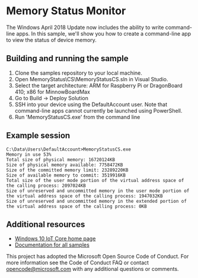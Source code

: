 # Memory Status Monitor

The Windows April 2018 Update now includes the ability to write command-line apps. In this sample, we'll show you how to create a 
command-line app to view the status of device memory.

## Building and running the sample

1. Clone the samples repository to your local machine.
2. Open MemoryStatus\CS\MemoryStatusCS.sln in Visual Studio.
3. Select the target architecture: ARM for Raspberry Pi or DragonBoard 410;  x86 for MinnowBoardMax
4. Go to Build -> Deploy Solution
5. SSH into your device using the DefaultAccount user. Note that command-line apps cannot currently be launched using PowerShell.
6. Run 'MemoryStatusCS.exe' from the command line

## Example session

```
C:\Data\Users\DefaultAccount>MemoryStatusCS.exe
Memory in use 53%
Total size of physical memory: 16720124KB
Size of physical memory available: 7758472KB
Size of the committed memory limit: 23289220KB
Size of available memory to commit: 3519916KB
Total size of the user mode portion of the virtual address space of the calling process: 2097024KB
Size of unreserved and uncommitted memory in the user mode portion of the virtual address space of the calling process: 1947032KB
Size of unreserved and uncommitted memory in the extended portion of the virtual address space of the calling process: 0KB   
```

## Additional resources
* [Windows 10 IoT Core home page](https://developer.microsoft.com/en-us/windows/iot/)
* [Documentation for all samples](https://developer.microsoft.com/en-us/windows/iot/samples)

This project has adopted the Microsoft Open Source Code of Conduct. For more information see the Code of Conduct FAQ or contact <opencode@microsoft.com> with any additional questions or comments.
